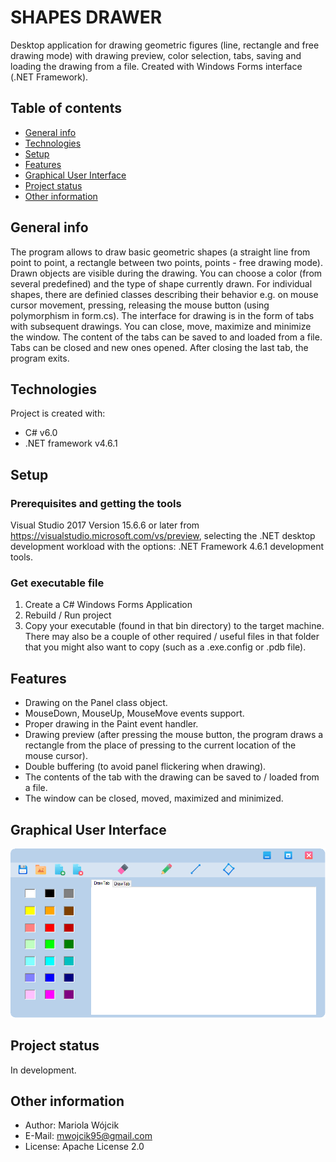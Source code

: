 # SHAPES DRAWER
Desktop application for drawing geometric figures (line, rectangle and free drawing mode) with drawing preview, color selection, tabs, saving and loading the drawing from a file. Created with Windows Forms interface (.NET Framework).  

## Table of contents
* [General info](#general-info)
* [Technologies](#technologies)
* [Setup](#setup)
* [Features](#features)
* [Graphical User Interface](#graphical-user-interface)
* [Project status](#project-status)
* [Other information](#other-information)

## General info 
The program allows to draw basic geometric shapes (a straight line from point to point, a rectangle between two points, points - free drawing mode). Drawn objects are visible during the drawing. You can choose a color (from several predefined) and the type of shape currently drawn.
For individual shapes, there are definied classes describing their behavior e.g. on mouse cursor movement, pressing, releasing the mouse button (using polymorphism in form.cs).
The interface for drawing is in the form of tabs with subsequent drawings. You can close, move, maximize and minimize the window. The content of the tabs can be saved to and loaded from a file. Tabs can be closed and new ones opened. After closing the last tab, the program exits.

## Technologies
Project is created with: 
* C# v6.0
* .NET framework  v4.6.1

## Setup 
### Prerequisites and getting the tools
Visual Studio 2017 Version 15.6.6 or later from https://visualstudio.microsoft.com/vs/preview, selecting the .NET desktop development workload with the options: .NET Framework 4.6.1 development tools.

### Get executable file
1. Create a C# Windows Forms Application
2. Rebuild / Run project 
3. Copy your executable (found in that bin directory) to the target machine. There may also be a couple of other required / useful files in that folder that you might also want to copy (such as a .exe.config or .pdb file). 

## Features
* Drawing on the Panel class object.
* MouseDown, MouseUp, MouseMove events support.
* Proper drawing in the Paint event handler.
* Drawing preview (after pressing the mouse button, the program draws a rectangle from the place of pressing to the current location of the mouse cursor).
* Double buffering (to avoid panel flickering when drawing).
* The contents of the tab with the drawing can be saved to / loaded from a file.
* The window can be closed, moved, maximized and minimized.

## Graphical User Interface
![Gui](./ShapesDrawer/Properties/images/schema.png)

## Project status 
In development. 

## Other information
* Author: Mariola Wójcik
* E-Mail: mwojcik95@gmail.com 
* License: Apache License 2.0
